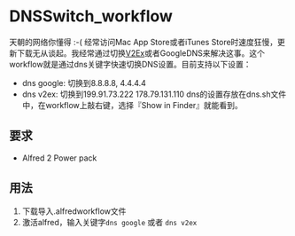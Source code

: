 DNSSwitch_workflow
==================

天朝的网络你懂得 :-( 经常访问Mac App Store或者iTunes Store时速度狂慢，更新下载无从谈起。我经常通过切换[V2Ex](http://dns.v2ex.com)或者GoogleDNS来解决这事。这个workflow就是通过dns关键字快速切换DNS设置。目前支持以下设置：
* dns google: 切换到8.8.8.8, 4.4.4.4
* dns v2ex: 切换到199.91.73.222 178.79.131.110
dns的设置存放在dns.sh文件中，在workflow上敲右键，选择『Show in Finder』就能看到。

## 要求
* Alfred 2 Power pack

## 用法 
1. 下载导入.alfredworkflow文件
2. 激活alfred，输入关键字`dns google` 或者 `dns v2ex` 
